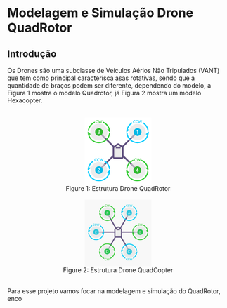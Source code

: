 # Modelagem e Simulação Drone QuadRotor

## Introdução

Os Drones são uma subclasse de Veículos Aérios Não Tripulados (VANT) que tem como principal caracterísca asas rotatívas, sendo que a quantidade de braços podem ser diferente, dependendo do modelo, a Figura 1 mostra o modelo Quadrotor, já Figura 2 mostra um modelo Hexacopter.

<br/>


<div align="center">
    <img src="utils/quadrotor.png" width=30% align="center"/>
</div>

<div align="center">
  <span> Figure 1: Estrutura Drone QuadRotor </span>
</div>

<br/>

<div align="center">
    <img src="utils/hexacopter.png" width=30% align="center"/>
</div>

<div align="center">
  <span> Figure 2: Estrutura Drone QuadCopter </span>
</div>

<br/>

Para esse projeto vamos focar na modelagem e simulação do QuadRotor, enco